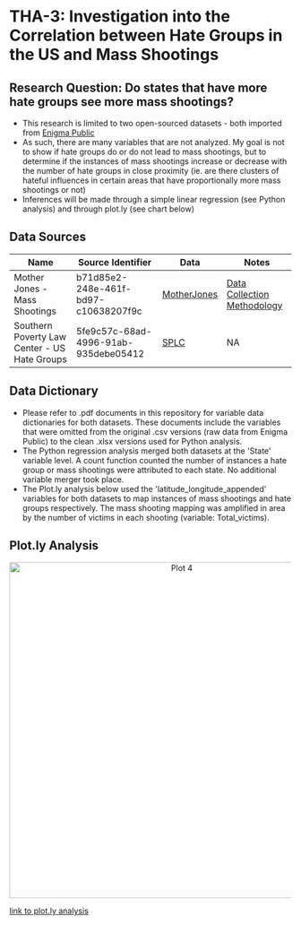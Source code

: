 # THA-3: Investigation into the Correlation between Hate Groups in the US and Mass Shootings

## Research Question: Do states that have more hate groups see more mass shootings?
- This research is limited to two open-sourced datasets - both imported from [Enigma Public](https://public.enigma.com)
- As such, there are many variables that are not analyzed. My goal is not to show if hate groups do or do not lead to mass shootings, but to determine if the instances of mass shootings increase or decrease with the number of hate groups in close proximity (ie. are there clusters of hateful influences in certain areas that have proportionally more mass shootings or not)
- Inferences will be made through a simple linear regression (see Python analysis) and through plot.ly (see chart below)
## Data Sources
| Name | Source Identifier | Data | Notes |
|------|------|------|------|
|Mother Jones - Mass Shootings| b71d85e2-248e-461f-bd97-c10638207f9c|[MotherJones](https://www.motherjones.com/politics/2012/12/mass-shootings-mother-jones-full-data/)| [Data Collection Methodology](https://www.motherjones.com/politics/2012/07/mass-shootings-map/)|
|Southern Poverty Law Center - US Hate Groups|5fe9c57c-68ad-4996-91ab-935debe05412|[SPLC](https://splc.demo.socrata.com/dataset/Confederate-Named-Places/cuzb-ma4p)|NA|
## Data Dictionary
- Please refer to .pdf documents in this repository for variable data dictionaries for both datasets. These documents include the variables that were omitted from the original .csv versions (raw data from Enigma Public) to the clean .xlsx versions used for Python analysis. 
- The Python regression analysis merged both datasets at the 'State' variable level. A count function counted the number of instances a hate group or mass shootings were attributed to each state. No additional variable merger took place. 
- The Plot.ly analysis below used the 'latitude_longitude_appended' variables for both datasets to map instances of mass shootings and hate groups respectively. The mass shooting mapping was amplified in area by the number of victims in each shooting (variable: Total_victims).
## Plot.ly Analysis
<div>
    <a href="https://plot.ly/~Ryannnnnnnnn/4/?share_key=ttMywOuo3pHmQeSgOecqeR" target="_blank" title="Plot 4" style="display: block; text-align: center;"><img src="https://plot.ly/~Ryannnnnnnnn/4.png?share_key=ttMywOuo3pHmQeSgOecqeR" alt="Plot 4" style="max-width: 100%;width: 600px;"  width="600" onerror="this.onerror=null;this.src='https://plot.ly/404.png';" /></a>
    <script data-plotly="Ryannnnnnnnn:4" sharekey-plotly="ttMywOuo3pHmQeSgOecqeR" src="https://plot.ly/embed.js" async></script>
</div>

[link to plot.ly analysis](https://plot.ly/~Ryannnnnnnnn/4/)
